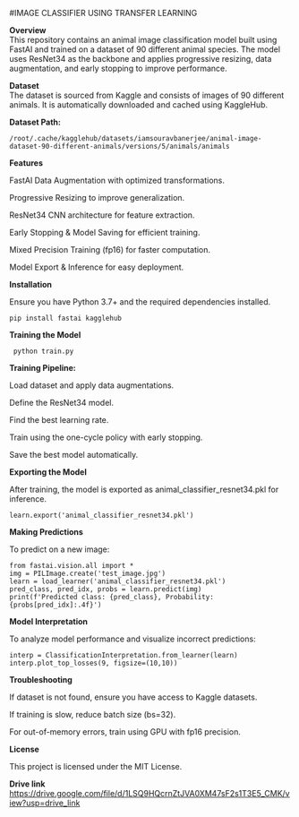 #IMAGE CLASSIFIER USING TRANSFER LEARNING

**Overview**<br>
This repository contains an animal image classification model built using FastAI and trained on a dataset of 90 different animal species. The model uses ResNet34 as the backbone and applies progressive resizing, data augmentation, and early stopping to improve performance.

**Dataset**<br>
The dataset is sourced from Kaggle and consists of images of 90 different animals. It is automatically downloaded and cached using KaggleHub.

**Dataset Path:**
```
/root/.cache/kagglehub/datasets/iamsouravbanerjee/animal-image-dataset-90-different-animals/versions/5/animals/animals
```

**Features**

FastAI Data Augmentation with optimized transformations.

Progressive Resizing to improve generalization.

ResNet34 CNN architecture for feature extraction.

Early Stopping & Model Saving for efficient training.

Mixed Precision Training (fp16) for faster computation.

Model Export & Inference for easy deployment.

**Installation**

Ensure you have Python 3.7+ and the required dependencies installed.
```
pip install fastai kagglehub
```

 **Training the Model**
```
 python train.py
```

**Training Pipeline:**

Load dataset and apply data augmentations.

Define the ResNet34 model.

Find the best learning rate.

Train using the one-cycle policy with early stopping.

Save the best model automatically.

**Exporting the Model**

After training, the model is exported as animal_classifier_resnet34.pkl for inference.

```
learn.export('animal_classifier_resnet34.pkl')
```
**Making Predictions**

To predict on a new image:

```
from fastai.vision.all import *
img = PILImage.create('test_image.jpg')
learn = load_learner('animal_classifier_resnet34.pkl')
pred_class, pred_idx, probs = learn.predict(img)
print(f'Predicted class: {pred_class}, Probability: {probs[pred_idx]:.4f}')
```
**Model Interpretation**

To analyze model performance and visualize incorrect predictions:

```
interp = ClassificationInterpretation.from_learner(learn)
interp.plot_top_losses(9, figsize=(10,10))

```
**Troubleshooting**

If dataset is not found, ensure you have access to Kaggle datasets.

If training is slow, reduce batch size (bs=32).

For out-of-memory errors, train using GPU with fp16 precision.

**License**

This project is licensed under the MIT License.

**Drive link**<br>
https://drive.google.com/file/d/1LSQ9HQcrnZtJVA0XM47sF2s1T3E5_CMK/view?usp=drive_link

